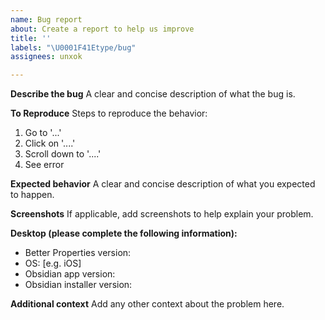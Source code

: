 ```yaml
---
name: Bug report
about: Create a report to help us improve
title: ''
labels: "\U0001F41Etype/bug"
assignees: unxok

---
```


**Describe the bug**
A clear and concise description of what the bug is.

**To Reproduce**
Steps to reproduce the behavior:
1. Go to '...'
2. Click on '....'
3. Scroll down to '....'
4. See error

**Expected behavior**
A clear and concise description of what you expected to happen.

**Screenshots**
If applicable, add screenshots to help explain your problem.

**Desktop (please complete the following information):**
- Better Properties version:
 - OS: [e.g. iOS]
 - Obsidian app version:
- Obsidian installer version:


**Additional context**
Add any other context about the problem here.

